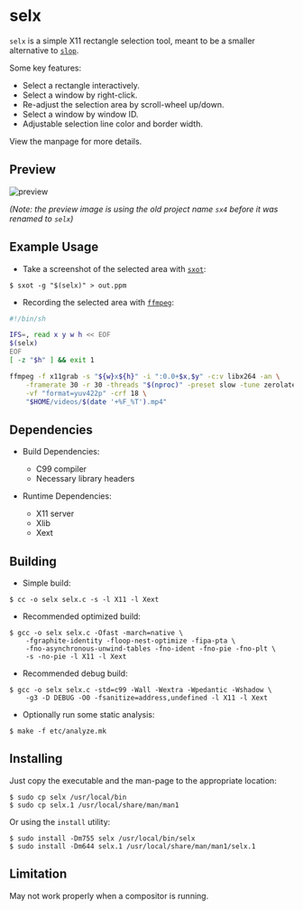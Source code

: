 # selx

`selx` is a simple X11 rectangle selection tool, meant to be a smaller
alternative to [`slop`][slop].

Some key features:

* Select a rectangle interactively.
* Select a window by right-click.
* Re-adjust the selection area by scroll-wheel up/down.
* Select a window by window ID.
* Adjustable selection line color and border width.

View the manpage for more details.

[slop]: https://github.com/naelstrof/slop

## Preview

![preview](https://images2.imgbox.com/0d/a4/kPvhiJFL_o.gif)

*(Note: the preview image is using the old project name `sx4` before it was
  renamed to `selx`)*

## Example Usage

* Take a screenshot of the selected area with [`sxot`][sxot]:

```console
$ sxot -g "$(selx)" > out.ppm
```

* Recording the selected area with [`ffmpeg`][ffmpeg]:

```sh
#!/bin/sh

IFS=, read x y w h << EOF
$(selx)
EOF
[ -z "$h" ] && exit 1

ffmpeg -f x11grab -s "${w}x${h}" -i ":0.0+$x,$y" -c:v libx264 -an \
	-framerate 30 -r 30 -threads "$(nproc)" -preset slow -tune zerolatency \
	-vf "format=yuv422p" -crf 18 \
	"$HOME/videos/$(date '+%F_%T').mp4"
```

[sxot]: https://codeberg.org/NRK/sxot
[ffmpeg]: https://ffmpeg.org

## Dependencies

- Build Dependencies:
  * C99 compiler
  * Necessary library headers

- Runtime Dependencies:
  * X11 server
  * Xlib
  * Xext

## Building

* Simple build:

```console
$ cc -o selx selx.c -s -l X11 -l Xext
```

* Recommended optimized build:

```console
$ gcc -o selx selx.c -Ofast -march=native \
    -fgraphite-identity -floop-nest-optimize -fipa-pta \
    -fno-asynchronous-unwind-tables -fno-ident -fno-pie -fno-plt \
    -s -no-pie -l X11 -l Xext
```

* Recommended debug build:

```console
$ gcc -o selx selx.c -std=c99 -Wall -Wextra -Wpedantic -Wshadow \
    -g3 -D DEBUG -O0 -fsanitize=address,undefined -l X11 -l Xext
```

* Optionally run some static analysis:

```console
$ make -f etc/analyze.mk
```

## Installing

Just copy the executable and the man-page to the appropriate location:

```console
$ sudo cp selx /usr/local/bin
$ sudo cp selx.1 /usr/local/share/man/man1
```

Or using the `install` utility:

```console
$ sudo install -Dm755 selx /usr/local/bin/selx
$ sudo install -Dm644 selx.1 /usr/local/share/man/man1/selx.1
```

## Limitation

May not work properly when a compositor is running.

